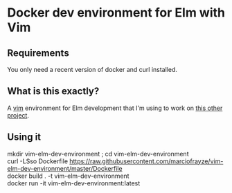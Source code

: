# Docker dev environment for Elm with Vim

## Requirements
You only need a recent version of docker and curl installed.

## What is this exactly?
A [vim](https://www.vim.org/) environment for Elm development that I'm using to work on [this other project](https://github.com/marciofrayze/meeting-price-counter-elm).

## Using it
mkdir vim-elm-dev-environment ; cd vim-elm-dev-environment  
curl -LSso Dockerfile https://raw.githubusercontent.com/marciofrayze/vim-elm-dev-environment/master/Dockerfile  
docker build . -t vim-elm-dev-environment  
docker run -it vim-elm-dev-environment:latest  
